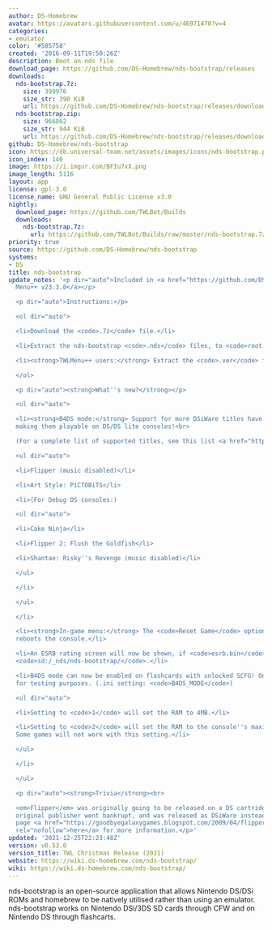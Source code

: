 ```yaml
---
author: DS-Homebrew
avatar: https://avatars.githubusercontent.com/u/46971470?v=4
categories:
- emulator
color: '#585758'
created: '2016-09-11T19:50:26Z'
description: Boot an nds file
download_page: https://github.com/DS-Homebrew/nds-bootstrap/releases
downloads:
  nds-bootstrap.7z:
    size: 399976
    size_str: 390 KiB
    url: https://github.com/DS-Homebrew/nds-bootstrap/releases/download/v0.53.0/nds-bootstrap.7z
  nds-bootstrap.zip:
    size: 966862
    size_str: 944 KiB
    url: https://github.com/DS-Homebrew/nds-bootstrap/releases/download/v0.53.0/nds-bootstrap.zip
github: DS-Homebrew/nds-bootstrap
icon: https://db.universal-team.net/assets/images/icons/nds-bootstrap.png
icon_index: 140
image: https://i.imgur.com/BFIu7xX.png
image_length: 5116
layout: app
license: gpl-3.0
license_name: GNU General Public License v3.0
nightly:
  download_page: https://github.com/TWLBot/Builds
  downloads:
    nds-bootstrap.7z:
      url: https://github.com/TWLBot/Builds/raw/master/nds-bootstrap.7z
priority: true
source: https://github.com/DS-Homebrew/nds-bootstrap
systems:
- DS
title: nds-bootstrap
update_notes: '<p dir="auto">Included in <a href="https://github.com/DS-Homebrew/TWiLightMenu/releases/tag/v23.3.0"><strong>TW</strong>i<strong>L</strong>ight
  Menu++ v23.3.0</a></p>

  <p dir="auto">Instructions:</p>

  <ol dir="auto">

  <li>Download the <code>.7z</code> file.</li>

  <li>Extract the nds-bootstrap <code>.nds</code> files, to <code>root:/_nds</code>.</li>

  <li><strong>TWLMenu++ users:</strong> Extract the <code>.ver</code> file to <code>root:/_nds/TWiLightMenu</code>.</li>

  </ol>

  <p dir="auto"><strong>What''s new?</strong></p>

  <ul dir="auto">

  <li><strong>B4DS mode:</strong> Support for more DSiWare titles have been added,
  making them playable on DS/DS lite consoles!<br>

  (For a complete list of supported titles, see this list <a href="https://github.com/DS-Homebrew/TWiLightMenu/blob/3c3663d499b22effe92a5c3304836a8a9def549e/universal/include/incompatibleGameMap.h#L49">here</a>.)

  <ul dir="auto">

  <li>Flipper (music disabled)</li>

  <li>Art Style: PiCTOBiTS</li>

  <li>(For Debug DS consoles:)

  <ul dir="auto">

  <li>Cake Ninja</li>

  <li>Flipper 2: Flush the Goldfish</li>

  <li>Shantae: Risky''s Revenge (music disabled)</li>

  </ul>

  </li>

  </ul>

  </li>

  <li><strong>In-game menu:</strong> The <code>Reset Game</code> option no longer
  reboots the console.</li>

  <li>An ESRB rating screen will now be shown, if <code>esrb.bin</code> is found in
  <code>sd:/_nds/nds-bootstrap/</code>.</li>

  <li>B4DS mode can now be enabled on flashcards with unlocked SCFG! Only use this
  for testing purposes. (.ini setting: <code>B4DS_MODE</code>)

  <ul dir="auto">

  <li>Setting to <code>1</code> will set the RAM to 4MB.</li>

  <li>Setting to <code>2</code> will set the RAM to the console''s maximum amount.
  Some games will not work with this setting.</li>

  </ul>

  </li>

  </ul>

  <p dir="auto"><strong>Trivia</strong><br>

  <em>Flipper</em> was originally going to be released on a DS cartridge, but the
  original publisher went bankrupt, and was released as DSiWare instead. See this
  page <a href="https://goodbyegalaxygames.blogspot.com/2009/04/flipper-development.html?m=1"
  rel="nofollow">here</a> for more information.</p>'
updated: '2021-12-25T22:23:48Z'
version: v0.53.0
version_title: TWL Christmas Release (2021)
website: https://wiki.ds-homebrew.com/nds-bootstrap/
wiki: https://wiki.ds-homebrew.com/nds-bootstrap/
---
```

nds-bootstrap is an open-source application that allows Nintendo DS/DSi ROMs and homebrew to be natively utilised rather than using an emulator. nds-bootstrap works on Nintendo DSi/3DS SD cards through CFW and on Nintendo DS through flashcarts.